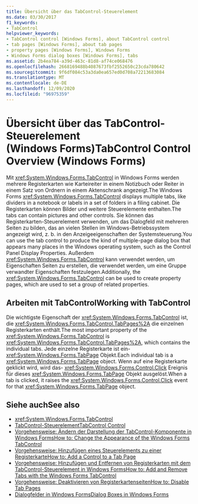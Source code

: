 ```yaml
---
title: Übersicht über das TabControl-Steuerelement
ms.date: 03/30/2017
f1_keywords:
- TabControl
helpviewer_keywords:
- TabControl control [Windows Forms], about TabControl control
- tab pages [Windows Forms], about tab pages
- property pages [Windows Forms], Windows Forms
- Windows Forms dialog boxes [Windows Forms], tabs
ms.assetid: 2b4ea784-a39d-463c-81d8-af74ce068476
ms.openlocfilehash: 2668169488b4087673fbf2552650c23cda780642
ms.sourcegitcommit: 9f6df084c53a3da0ea657ed0d708a72213683084
ms.translationtype: MT
ms.contentlocale: de-DE
ms.lasthandoff: 12/09/2020
ms.locfileid: "96975359"
---
```

# <a name="tabcontrol-control-overview-windows-forms"></a><span data-ttu-id="736da-102">Übersicht über das TabControl-Steuerelement (Windows Forms)</span><span class="sxs-lookup"><span data-stu-id="736da-102">TabControl Control Overview (Windows Forms)</span></span>
<span data-ttu-id="736da-103">Mit <xref:System.Windows.Forms.TabControl> in Windows Forms werden mehrere Registerkarten wie Karteireiter in einem Notizbuch oder Reiter in einem Satz von Ordnern in einem Aktenschrank angezeigt.</span><span class="sxs-lookup"><span data-stu-id="736da-103">The Windows Forms <xref:System.Windows.Forms.TabControl> displays multiple tabs, like dividers in a notebook or labels in a set of folders in a filing cabinet.</span></span> <span data-ttu-id="736da-104">Die Registerkarten können Bilder und weitere Steuerelemente enthalten.</span><span class="sxs-lookup"><span data-stu-id="736da-104">The tabs can contain pictures and other controls.</span></span> <span data-ttu-id="736da-105">Sie können das Registerkarten-Steuerelement verwenden, um das Dialogfeld mit mehreren Seiten zu bilden, das an vielen Stellen im Windows-Betriebssystem angezeigt wird, z. b. in den Anzeigeeigenschaften der Systemsteuerung.</span><span class="sxs-lookup"><span data-stu-id="736da-105">You can use the tab control to produce the kind of multiple-page dialog box that appears many places in the Windows operating system, such as the Control Panel Display Properties.</span></span> <span data-ttu-id="736da-106">Außerdem <xref:System.Windows.Forms.TabControl> kann verwendet werden, um Eigenschaften Seiten zu erstellen, die verwendet werden, um eine Gruppe verwandter Eigenschaften festzulegen.</span><span class="sxs-lookup"><span data-stu-id="736da-106">Additionally, the <xref:System.Windows.Forms.TabControl> can be used to create property pages, which are used to set a group of related properties.</span></span>  
  
## <a name="working-with-tabcontrol"></a><span data-ttu-id="736da-107">Arbeiten mit TabControl</span><span class="sxs-lookup"><span data-stu-id="736da-107">Working with TabControl</span></span>  
 <span data-ttu-id="736da-108">Die wichtigste Eigenschaft der <xref:System.Windows.Forms.TabControl> ist, die <xref:System.Windows.Forms.TabControl.TabPages%2A> die einzelnen Registerkarten enthält.</span><span class="sxs-lookup"><span data-stu-id="736da-108">The most important property of the <xref:System.Windows.Forms.TabControl> is <xref:System.Windows.Forms.TabControl.TabPages%2A>, which contains the individual tabs.</span></span> <span data-ttu-id="736da-109">Jede einzelne Registerkarte ist ein- <xref:System.Windows.Forms.TabPage> Objekt.</span><span class="sxs-lookup"><span data-stu-id="736da-109">Each individual tab is a <xref:System.Windows.Forms.TabPage> object.</span></span> <span data-ttu-id="736da-110">Wenn auf eine Registerkarte geklickt wird, wird das- <xref:System.Windows.Forms.Control.Click> Ereignis für dieses <xref:System.Windows.Forms.TabPage> Objekt ausgelöst.</span><span class="sxs-lookup"><span data-stu-id="736da-110">When a tab is clicked, it raises the <xref:System.Windows.Forms.Control.Click> event for that <xref:System.Windows.Forms.TabPage> object.</span></span>  
  
## <a name="see-also"></a><span data-ttu-id="736da-111">Siehe auch</span><span class="sxs-lookup"><span data-stu-id="736da-111">See also</span></span>

- <xref:System.Windows.Forms.TabControl>
- [<span data-ttu-id="736da-112">TabControl-Steuerelement</span><span class="sxs-lookup"><span data-stu-id="736da-112">TabControl Control</span></span>](tabcontrol-control-windows-forms.md)
- [<span data-ttu-id="736da-113">Vorgehensweise: Ändern der Darstellung der TabControl-Komponente in Windows Forms</span><span class="sxs-lookup"><span data-stu-id="736da-113">How to: Change the Appearance of the Windows Forms TabControl</span></span>](how-to-change-the-appearance-of-the-windows-forms-tabcontrol.md)
- [<span data-ttu-id="736da-114">Vorgehensweise: Hinzufügen eines Steuerelements zu einer Registerkarte</span><span class="sxs-lookup"><span data-stu-id="736da-114">How to: Add a Control to a Tab Page</span></span>](how-to-add-a-control-to-a-tab-page.md)
- [<span data-ttu-id="736da-115">Vorgehensweise: Hinzufügen und Entfernen von Registerkarten mit dem TabControl-Steuerelement in Windows Forms</span><span class="sxs-lookup"><span data-stu-id="736da-115">How to: Add and Remove Tabs with the Windows Forms TabControl</span></span>](how-to-add-and-remove-tabs-with-the-windows-forms-tabcontrol.md)
- [<span data-ttu-id="736da-116">Vorgehensweise: Deaktivieren von Registerkartenseiten</span><span class="sxs-lookup"><span data-stu-id="736da-116">How to: Disable Tab Pages</span></span>](how-to-disable-tab-pages.md)
- [<span data-ttu-id="736da-117">Dialogfelder in Windows Forms</span><span class="sxs-lookup"><span data-stu-id="736da-117">Dialog Boxes in Windows Forms</span></span>](../dialog-boxes-in-windows-forms.md)
